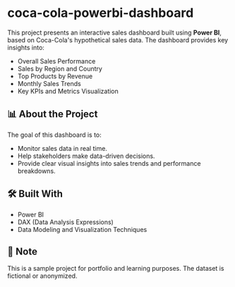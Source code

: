 # coca-cola-powerbi-dashboard

This project presents an interactive sales dashboard built using **Power BI**, based on Coca-Cola's hypothetical sales data.
The dashboard provides key insights into:
- Overall Sales Performance
- Sales by Region and Country
- Top Products by Revenue
- Monthly Sales Trends
- Key KPIs and Metrics Visualization

## 📊 About the Project

The goal of this dashboard is to:
- Monitor sales data in real time.
- Help stakeholders make data-driven decisions.
- Provide clear visual insights into sales trends and performance breakdowns.

## 🛠️ Built With

- Power BI
- DAX (Data Analysis Expressions)
- Data Modeling and Visualization Techniques

## 📌 Note

This is a sample project for portfolio and learning purposes. The dataset is fictional or anonymized.
